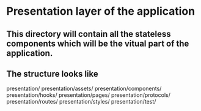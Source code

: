 <!-- Credit to https://dev.to/rubemfsv/clean-architecture-applying-with-react-40h6 -->

# Presentation layer of the application

## This directory will contain all the stateless components which will be the vitual part of the application.

## The structure looks like

presentation/
presentation/assets/
presentation/components/
presentation/hooks/
presentation/pages/
presentation/protocols/
presentation/routes/
presentation/styles/
presentation/test/
